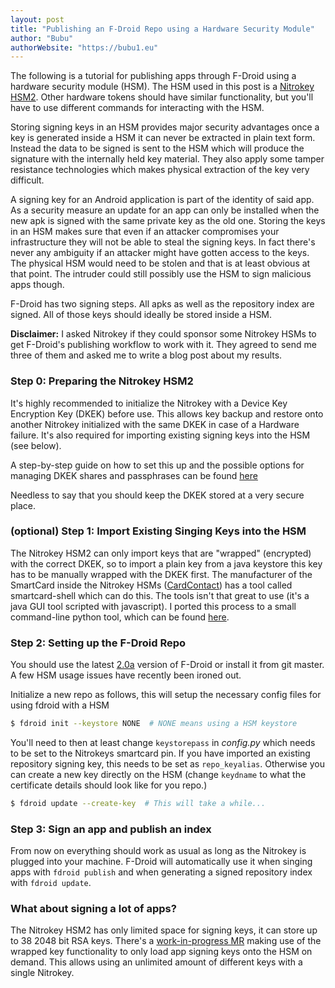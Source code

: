 ```yaml
---
layout: post
title: "Publishing an F-Droid Repo using a Hardware Security Module"
author: "Bubu"
authorWebsite: "https://bubu1.eu"
---
```


The following is a tutorial for publishing apps through F-Droid using a hardware security module (HSM). The HSM used in this post is a [Nitrokey HSM2](https://www.nitrokey.com/#comparison). Other hardware tokens should have similar functionality, but you'll have to use different commands for interacting with the HSM.

Storing signing keys in an HSM provides major security advantages once a key is generated inside a HSM it can never be extracted in plain text form. Instead the data to be signed is sent to the HSM which will produce the signature with the internally held key material. They also apply some tamper resistance technologies which makes physical extraction of the key very difficult.

A signing key for an Android application is part of the identity of said app. As a security measure an update for an app can only be installed when the new apk is signed with the same private key as the old one. Storing the keys in an HSM makes sure that even if an attacker compromises your infrastructure they will not be able to steal the signing keys. In fact there's never any ambiguity if an attacker might have gotten access to the keys. The physical HSM would need to be stolen and that is at least obvious at that point. The intruder could still possibly use the HSM to sign malicious apps though.

F-Droid has two signing steps. All apks as well as the repository index are signed. All of those keys should ideally be stored inside a HSM.

**Disclaimer:** I asked Nitrokey if they could sponsor some Nitrokey HSMs to get F-Droid's publishing workflow to work with it. They agreed to send me three of them and asked me to write a blog post about my results.

### Step 0: Preparing the Nitrokey HSM2

It's highly recommended to initialize the Nitrokey with a Device Key Encryption Key (DKEK) before use. This allows key backup and restore onto another Nitrokey initialized with the same DKEK in case of a Hardware failure. It's also required for importing existing signing keys into the HSM (see below).

A step-by-step guide on how to set this up and the possible options for managing DKEK shares and passphrases can be found [here](https://github.com/OpenSC/OpenSC/wiki/SmartCardHSM#using-key-backup-and-restore)

Needless to say that you should keep the DKEK stored at a very secure place.

### (optional) Step 1: Import Existing Singing Keys into the HSM

The Nitrokey HSM2 can only import keys that are "wrapped" (encrypted) with the correct DKEK, so to import a plain key from a java keystore this key has to be manually wrapped with the DKEK first. The manufacturer of the SmartCard inside the Nitrokey HSMs ([CardContact](http://www.cardcontact.de/)) has a tool called smartcard-shell which can do this. The tools isn't that great to use (it's a java GUI tool scripted with javascript). I ported this process to a small command-line python tool, which can be found [here](https://git.bubu1.eu/Bubu/nitrokeywrapper).

### Step 2: Setting up the F-Droid Repo

You should use the latest [2.0a](https://gitlab.com/fdroid/fdroidserver/-/tags/2.0a0) version of F-Droid or install it from git master. A few HSM usage issues have recently been ironed out.

Initialize a new repo as follows, this will setup the necessary config files for using fdroid with a HSM

```bash
$ fdroid init --keystore NONE  # NONE means using a HSM keystore
```

You'll need to then at least change `keystorepass` in *config.py* which needs to be set to the Nitrokeys smartcard pin. If you have imported an existing repository signing key, this needs to be set as `repo_keyalias`. Otherwise you can create a new key directly on the HSM (change `keydname` to what the certificate details should look like for you repo.)

```bash
$ fdroid update --create-key  # This will take a while...
```

### Step 3: Sign an app and publish an index

From now on everything should work as usual as long as the Nitrokey is plugged into your machine. F-Droid will automatically use it when singing apps with `fdroid publish` and when generating a signed repository index with `fdroid update`.

### What about signing a lot of apps?

The Nitrokey HSM2 has only limited space for signing keys, it can store up to 38 2048 bit RSA keys. There's a [work-in-progress MR](https://gitlab.com/fdroid/fdroidserver/-/merge_requests/783)
making use of the wrapped key functionality to only load app signing keys onto the HSM on demand. This allows using an unlimited amount of different keys with a single Nitrokey.
